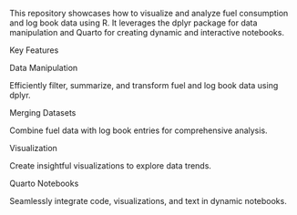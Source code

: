 This repository showcases how to visualize and analyze fuel consumption and log book data using R. It leverages the dplyr package for data manipulation and Quarto for creating dynamic and interactive notebooks.

Key Features

Data Manipulation

Efficiently filter, summarize, and transform fuel and log book data using dplyr.

Merging Datasets

Combine fuel data with log book entries for comprehensive analysis.

Visualization

Create insightful visualizations to explore data trends.

Quarto Notebooks

Seamlessly integrate code, visualizations, and text in dynamic notebooks.
